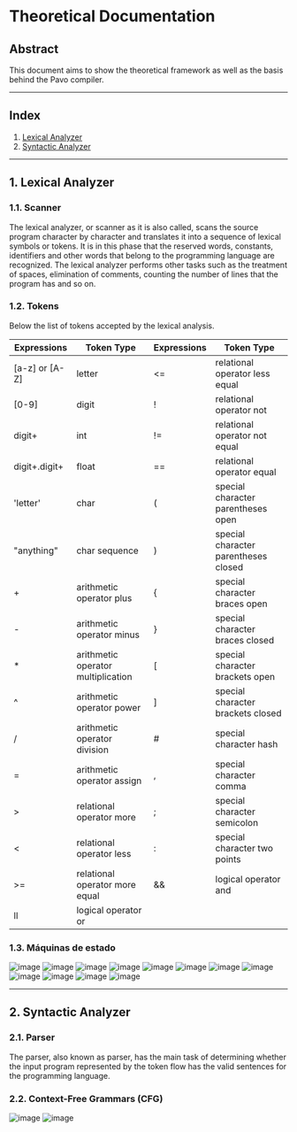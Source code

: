 # Theoretical Documentation
## Abstract
This document aims to show the theoretical framework as well as the basis behind the Pavo compiler.

*******
## Index
 1. [Lexical Analyzer](#analisador-lexico)
 2. [Syntactic Analyzer](#analisador-sintatico)

*******
<div id='analisador-lexico'/>  

## 1. Lexical Analyzer

### 1.1. Scanner
The lexical analyzer, or scanner as it is also called, scans the source program character by character and translates it into a sequence of lexical symbols or tokens. It is in this phase that the reserved words, constants, identifiers and other words that belong to the programming language are recognized. The lexical analyzer performs other tasks such as the treatment of spaces, elimination of comments, counting the number of lines that the program has and so on.

### 1.2. Tokens
Below the list of tokens accepted by the lexical analysis.

| Expressions | Token Type | Expressions| Token Type |
| ------ | ------ | ------ | ------
| [a-z] or [A-Z]  | letter | <= | relational operator less equal|
| [0-9] | digit | ! | relational operator not |
| digit+ | int | != | relational operator not equal |
| digit+.digit+ | float | == | relational operator equal | 
| 'letter' | char | ( | special character parentheses open |
| "anything" | char sequence | ) | special character parentheses closed |
| + | arithmetic operator plus | { | special character braces open |
| - | arithmetic operator minus | } | special character braces closed |
| * | arithmetic operator multiplication| [ | special character brackets open |
| ^ | arithmetic operator power | ] | special character brackets closed |     
| / | arithmetic operator division | # | special character hash |           
| = | arithmetic operator assign | , | special character comma |   
| > | relational operator more | ; | special character semicolon |     
| < | relational operator less | : | special character two points |
| >= | relational operator more equal | && | logical operator and |
| ll | logical operator or |

### 1.3. Máquinas de estado

![image](https://user-images.githubusercontent.com/70172712/116269896-000f6600-a755-11eb-9324-fc5c98009c0c.png)
![image](https://user-images.githubusercontent.com/70172712/116270009-19b0ad80-a755-11eb-8c8a-8d2289c58da4.png)
![image](https://user-images.githubusercontent.com/70172712/116270527-8e83e780-a755-11eb-9a7c-f725ac4e26e5.png)
![image](https://user-images.githubusercontent.com/70172712/116270704-b5dab480-a755-11eb-8a97-09cff8a9aa32.png)
![image](https://user-images.githubusercontent.com/70172712/116270793-ca1eb180-a755-11eb-988e-4ec794bea1d0.png)
![image](https://user-images.githubusercontent.com/70172712/116270886-e3bff900-a755-11eb-8db7-23bbe7844b4f.png)
![image](https://user-images.githubusercontent.com/70172712/116270944-f1757e80-a755-11eb-9982-4bbdfaec02f1.png)
![image](https://user-images.githubusercontent.com/70172712/116271029-00f4c780-a756-11eb-88bd-f8e951368a22.png)
![image](https://user-images.githubusercontent.com/70172712/116271108-0fdb7a00-a756-11eb-9060-5560a3e86db0.png)
![image](https://user-images.githubusercontent.com/70172712/116271168-1cf86900-a756-11eb-8231-84079af6e17b.png)
![image](https://user-images.githubusercontent.com/70172712/116271233-2d104880-a756-11eb-886e-20c53073cbaf.png)
![image](https://user-images.githubusercontent.com/70172712/116271396-53ce7f00-a756-11eb-9f9e-79482892a6d3.png)

*******
<div id='analisador-sintatico'/>  

## 2. Syntactic Analyzer
### 2.1. Parser
The parser, also known as parser, has the main task of determining whether the input program represented by the token flow has the valid sentences for the programming language.
### 2.2. Context-Free Grammars (CFG)
![image](https://user-images.githubusercontent.com/70172712/116276235-b75aab80-a75a-11eb-9907-28f38c3ed3bc.png)
![image](https://user-images.githubusercontent.com/70172712/116276348-cd686c00-a75a-11eb-9de6-029d1c404240.png)
